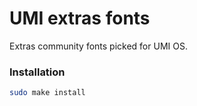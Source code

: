 # UMI extras fonts

Extras community fonts picked for UMI OS.

### Installation

```bash
sudo make install
```
